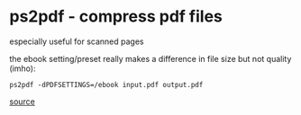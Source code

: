 # ps2pdf - compress pdf files

especially useful for scanned pages

the ebook setting/preset really makes a difference in file size but not quality (imho):

```
ps2pdf -dPDFSETTINGS=/ebook input.pdf output.pdf
```

[source](https://askubuntu.com/a/243753)
